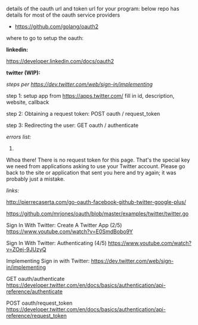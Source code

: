 
details of the oauth url and token url for your program: below repo has details for most of the oauth service providers
- https://github.com/golang/oauth2


where to go to setup the oauth:

**linkedin:**

https://developer.linkedin.com/docs/oauth2


**twitter (WIP):**

*steps per https://dev.twitter.com/web/sign-in/implementing* 


step 1: setup app from https://apps.twitter.com/
fill in id, description, website, callback

step 2: Obtaining a request token: POST oauth / request_token

step 3: Redirecting the user: GET oauth / authenticate


*errors list:*

1) 

Whoa there!
There is no request token for this page. That's the special key we need from applications asking to use your Twitter account. Please go back to the site or application that sent you here and try again; it was probably just a mistake.


*links:*

http://pierrecaserta.com/go-oauth-facebook-github-twitter-google-plus/

https://github.com/mrjones/oauth/blob/master/examples/twitter/twitter.go

Sign In With Twitter: Create A Twitter App (2/5) https://www.youtube.com/watch?v=E0SmdBobo9Y

Sign In With Twitter: Authenticating (4/5) https://www.youtube.com/watch?v=ZOej-9JUzyQ

Implementing Sign in with Twitter: https://dev.twitter.com/web/sign-in/implementing

GET oauth/authenticate https://developer.twitter.com/en/docs/basics/authentication/api-reference/authenticate

POST oauth/request_token https://developer.twitter.com/en/docs/basics/authentication/api-reference/request_token

